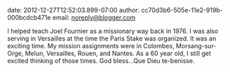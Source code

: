 date: 2012-12-27T12:52:03.899-07:00
author: cc70d3b6-505e-11e2-919b-000bcdcb471e
email: noreply@blogger.com

I helped teach Joel Fournier as a missionary way back in 1976.  I was also
serving in Versailles at the time the Paris Stake was organized.  It was an
exciting time.   My mission assignments were in Colombes, Morsang-sur-Orge,
Melun, Versailles, Rouen, and Nantes.  As a 60 year old, I still get excited
thinking of those times.  God bless...Que Dieu te-benisse.
